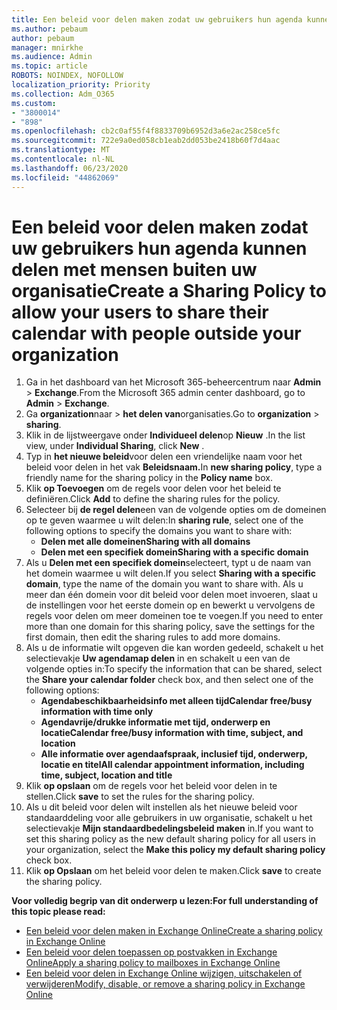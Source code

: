 ```yaml
---
title: Een beleid voor delen maken zodat uw gebruikers hun agenda kunnen delen met mensen buiten uw organisatie
ms.author: pebaum
author: pebaum
manager: mnirkhe
ms.audience: Admin
ms.topic: article
ROBOTS: NOINDEX, NOFOLLOW
localization_priority: Priority
ms.collection: Adm_O365
ms.custom:
- "3800014"
- "898"
ms.openlocfilehash: cb2c0af55f4f8833709b6952d3a6e2ac258ce5fc
ms.sourcegitcommit: 722e9a0ed058cb1eab2dd053be2418b60f7d4aac
ms.translationtype: MT
ms.contentlocale: nl-NL
ms.lasthandoff: 06/23/2020
ms.locfileid: "44862069"
---
```

# <a name="create-a-sharing-policy-to-allow-your-users-to-share-their-calendar-with-people-outside-your-organization"></a><span data-ttu-id="67112-102">Een beleid voor delen maken zodat uw gebruikers hun agenda kunnen delen met mensen buiten uw organisatie</span><span class="sxs-lookup"><span data-stu-id="67112-102">Create a Sharing Policy to allow your users to share their calendar with people outside your organization</span></span>

1. <span data-ttu-id="67112-103">Ga in het dashboard van het Microsoft 365-beheercentrum naar **Admin**  >  **Exchange**.</span><span class="sxs-lookup"><span data-stu-id="67112-103">From the Microsoft 365 admin center dashboard, go to **Admin** > **Exchange**.</span></span>
2. <span data-ttu-id="67112-104">Ga **organization**naar  >  **het delen van**organisaties.</span><span class="sxs-lookup"><span data-stu-id="67112-104">Go to **organization** > **sharing**.</span></span>
3. <span data-ttu-id="67112-105">Klik in de lijstweergave onder **Individueel delen**op **Nieuw** .</span><span class="sxs-lookup"><span data-stu-id="67112-105">In the list view, under **Individual Sharing**, click **New** .</span></span>
4. <span data-ttu-id="67112-106">Typ in **het nieuwe beleid**voor delen een vriendelijke naam voor het beleid voor delen in het vak **Beleidsnaam.**</span><span class="sxs-lookup"><span data-stu-id="67112-106">In **new sharing policy**, type a friendly name for the sharing policy in the **Policy name** box.</span></span>
5. <span data-ttu-id="67112-107">Klik **op Toevoegen** om de regels voor delen voor het beleid te definiëren.</span><span class="sxs-lookup"><span data-stu-id="67112-107">Click **Add**  to define the sharing rules for the policy.</span></span>
6. <span data-ttu-id="67112-108">Selecteer bij **de regel delen**een van de volgende opties om de domeinen op te geven waarmee u wilt delen:</span><span class="sxs-lookup"><span data-stu-id="67112-108">In **sharing rule**, select one of the following options to specify the domains you want to share with:</span></span>
    - <span data-ttu-id="67112-109">**Delen met alle domeinen**</span><span class="sxs-lookup"><span data-stu-id="67112-109">**Sharing with all domains**</span></span>
    - <span data-ttu-id="67112-110">**Delen met een specifiek domein**</span><span class="sxs-lookup"><span data-stu-id="67112-110">**Sharing with a specific domain**</span></span>
8. <span data-ttu-id="67112-111">Als u **Delen met een specifiek domein**selecteert, typt u de naam van het domein waarmee u wilt delen.</span><span class="sxs-lookup"><span data-stu-id="67112-111">If you select **Sharing with a specific domain**, type the name of the domain you want to share with.</span></span> <span data-ttu-id="67112-112">Als u meer dan één domein voor dit beleid voor delen moet invoeren, slaat u de instellingen voor het eerste domein op en bewerkt u vervolgens de regels voor delen om meer domeinen toe te voegen.</span><span class="sxs-lookup"><span data-stu-id="67112-112">If you need to enter more than one domain for this sharing policy, save the settings for the first domain, then edit the sharing rules to add more domains.</span></span>
9. <span data-ttu-id="67112-113">Als u de informatie wilt opgeven die kan worden gedeeld, schakelt u het selectievakje **Uw agendamap delen** in en schakelt u een van de volgende opties in:</span><span class="sxs-lookup"><span data-stu-id="67112-113">To specify the information that can be shared, select the **Share your calendar folder** check box, and then select one of the following options:</span></span>
    - <span data-ttu-id="67112-114">**Agendabeschikbaarheidsinfo met alleen tijd**</span><span class="sxs-lookup"><span data-stu-id="67112-114">**Calendar free/busy information with time only**</span></span>
    - <span data-ttu-id="67112-115">**Agendavrije/drukke informatie met tijd, onderwerp en locatie**</span><span class="sxs-lookup"><span data-stu-id="67112-115">**Calendar free/busy information with time, subject, and location**</span></span>
    - <span data-ttu-id="67112-116">**Alle informatie over agendaafspraak, inclusief tijd, onderwerp, locatie en titel**</span><span class="sxs-lookup"><span data-stu-id="67112-116">**All calendar appointment information, including time, subject, location and title**</span></span>
11. <span data-ttu-id="67112-117">Klik **op opslaan** om de regels voor het beleid voor delen in te stellen.</span><span class="sxs-lookup"><span data-stu-id="67112-117">Click **save** to set the rules for the sharing policy.</span></span>
12. <span data-ttu-id="67112-118">Als u dit beleid voor delen wilt instellen als het nieuwe beleid voor standaarddeling voor alle gebruikers in uw organisatie, schakelt u het selectievakje **Mijn standaardbedelingsbeleid maken** in.</span><span class="sxs-lookup"><span data-stu-id="67112-118">If you want to set this sharing policy as the new default sharing policy for all users in your organization, select the **Make this policy my default sharing policy** check box.</span></span>
13. <span data-ttu-id="67112-119">Klik **op Opslaan** om het beleid voor delen te maken.</span><span class="sxs-lookup"><span data-stu-id="67112-119">Click **save** to create the sharing policy.</span></span>  

<span data-ttu-id="67112-120">**Voor volledig begrip van dit onderwerp u lezen:**</span><span class="sxs-lookup"><span data-stu-id="67112-120">**For full understanding of this topic please read:**</span></span>

- [<span data-ttu-id="67112-121">Een beleid voor delen maken in Exchange Online</span><span class="sxs-lookup"><span data-stu-id="67112-121">Create a sharing policy in Exchange Online</span></span>](https://docs.microsoft.com/exchange/sharing/sharing-policies/create-a-sharing-policy)
- [<span data-ttu-id="67112-122">Een beleid voor delen toepassen op postvakken in Exchange Online</span><span class="sxs-lookup"><span data-stu-id="67112-122">Apply a sharing policy to mailboxes in Exchange Online</span></span>](https://docs.microsoft.com/exchange/sharing/sharing-policies/apply-a-sharing-policy)
- [<span data-ttu-id="67112-123">Een beleid voor delen in Exchange Online wijzigen, uitschakelen of verwijderen</span><span class="sxs-lookup"><span data-stu-id="67112-123">Modify, disable, or remove a sharing policy in Exchange Online</span></span>](https://docs.microsoft.com/exchange/sharing/sharing-policies/modify-a-sharing-policy)